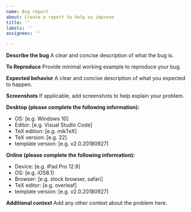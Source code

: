 ```yaml
---
name: Bug report
about: Create a report to help us improve
title: ''
labels: ''
assignees: ''

---
```


**Describe the bug**
A clear and concise description of what the bug is.

**To Reproduce**
Provide minimal working example to reproduce your bug.

**Expected behavior**
A clear and concise description of what you expected to happen.

**Screenshots**
If applicable, add screenshots to help explain your problem.

**Desktop (please complete the following information):**
 - OS: [e.g. Windows 10]
 - Editor: [e.g. Visual Studio Code]
 - TeX edition: [e.g. mikTeX]
 - TeX version: [e.g. 22]
 - template version: [e.g. v2.0.20180927]

**Online (please complete the following information):**
 - Device: [e.g. iPad Pro 12.9]
 - OS: [e.g. iOS8.1]
 - Browser: [e.g. stock browser, safari]
 - TeX editor: [e.g. overleaf]
 - template version: [e.g. v2.0.20180927]

**Additional context**
Add any other context about the problem here.
